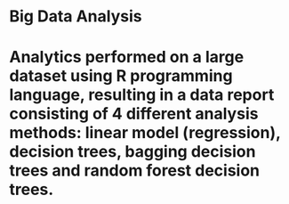 # Big Data Analysis
# Analytics performed on a large dataset using R programming language, resulting in a data report consisting of 4 different analysis methods: linear model (regression), decision trees, bagging decision trees and random forest decision trees.
